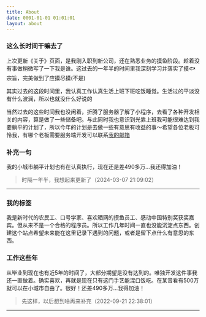 ```yaml
---
title: About
date: 0001-01-01 01:01:01
layout: about
---
```


### 这么长时间干嘛去了
上次更新《关于》页面，是我刚入职到新公司，还在熟悉业务的摸鱼阶段。趁着没有事做稍微写了一下我是谁。这过去的一年半的时间里我深刻学习并落实了摸🐟宗旨，完美做到了应摸尽摸(不是)

其实过去的这段时间里，我认真工作认真生活上班下班吃饭睡觉。生活过的平淡没有什么波澜，所以也就没什么好说的

当然过去的这些时间我也没闲着，折腾了服务器了解了小程序，去看了各种开发相关的内容，算是做了一些储备吧。与此同时我也意识到光靠上班我可能很难达到我要躺平的计划了，所以今年的计划是去做一些有意思有收益的事～希望各位老板可怜我，有哪个老板需要服务端开发可以联系[我的邮箱](mailto:mangk.l@qq.com)

### 补充一句
我的小城市躺平计划也有在认真执行，现在还是差490多万...我还得加油！
>时隔一年半，我想起来更新了（2024-03-07 21:09:02）
***

### 我的标签
我是新时代的农民工、口号学家、喜欢晒网的摸鱼员工、感动中国特别奖获奖嘉宾。但从来不是一个合格的程序员。所以工作几年时间一直也没能沉淀点东西。创建这个站点希望未来能在这里记录下遇到的问题，或者是留下点什么有意思的东西。
### 工作这些年
从毕业到现在也有近5年的时间了，大部分期望是没有达到的。唯独开发这件事我还一直做着。确实喜欢，再就是现在只有这门手艺能混口饭吃。在某音看有500万就可以在小城市自由了。很好！还差490多万...我得加油！

<!-- 以前一直想着进个大厂。但从最近这段时间的经历来看，一是我的能力还差得远，二是大厂里也会有人渣并不一定总能如愿。但好在我现在有一份让自己满意的工作。那就也加油吧！ -->

>先这样，以后想到啥再来补充（2022-09-21 22:38:01）
*** 